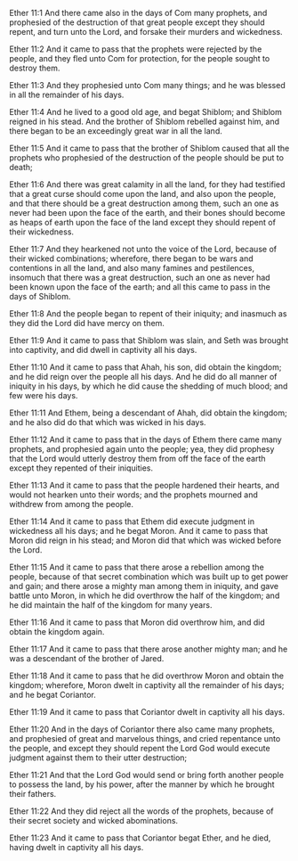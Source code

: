 Ether 11:1 And there came also in the days of Com many prophets, and
prophesied of the destruction of that great people except they should
repent, and turn unto the Lord, and forsake their murders and
wickedness.

Ether 11:2 And it came to pass that the prophets were rejected by the
people, and they fled unto Com for protection, for the people sought to
destroy them.

Ether 11:3 And they prophesied unto Com many things; and he was blessed
in all the remainder of his days.

Ether 11:4 And he lived to a good old age, and begat Shiblom; and
Shiblom reigned in his stead. And the brother of Shiblom rebelled
against him, and there began to be an exceedingly great war in all the
land.

Ether 11:5 And it came to pass that the brother of Shiblom caused that
all the prophets who prophesied of the destruction of the people should
be put to death;

Ether 11:6 And there was great calamity in all the land, for they had
testified that a great curse should come upon the land, and also upon
the people, and that there should be a great destruction among them,
such an one as never had been upon the face of the earth, and their
bones should become as heaps of earth upon the face of the land except
they should repent of their wickedness.

Ether 11:7 And they hearkened not unto the voice of the Lord, because of
their wicked combinations; wherefore, there began to be wars and
contentions in all the land, and also many famines and pestilences,
insomuch that there was a great destruction, such an one as never had
been known upon the face of the earth; and all this came to pass in the
days of Shiblom.

Ether 11:8 And the people began to repent of their iniquity; and
inasmuch as they did the Lord did have mercy on them.

Ether 11:9 And it came to pass that Shiblom was slain, and Seth was
brought into captivity, and did dwell in captivity all his days.

Ether 11:10 And it came to pass that Ahah, his son, did obtain the
kingdom; and he did reign over the people all his days. And he did do
all manner of iniquity in his days, by which he did cause the shedding
of much blood; and few were his days.

Ether 11:11 And Ethem, being a descendant of Ahah, did obtain the
kingdom; and he also did do that which was wicked in his days.

Ether 11:12 And it came to pass that in the days of Ethem there came
many prophets, and prophesied again unto the people; yea, they did
prophesy that the Lord would utterly destroy them from off the face of
the earth except they repented of their iniquities.

Ether 11:13 And it came to pass that the people hardened their hearts,
and would not hearken unto their words; and the prophets mourned and
withdrew from among the people.

Ether 11:14 And it came to pass that Ethem did execute judgment in
wickedness all his days; and he begat Moron. And it came to pass that
Moron did reign in his stead; and Moron did that which was wicked before
the Lord.

Ether 11:15 And it came to pass that there arose a rebellion among the
people, because of that secret combination which was built up to get
power and gain; and there arose a mighty man among them in iniquity, and
gave battle unto Moron, in which he did overthrow the half of the
kingdom; and he did maintain the half of the kingdom for many years.

Ether 11:16 And it came to pass that Moron did overthrow him, and did
obtain the kingdom again.

Ether 11:17 And it came to pass that there arose another mighty man; and
he was a descendant of the brother of Jared.

Ether 11:18 And it came to pass that he did overthrow Moron and obtain
the kingdom; wherefore, Moron dwelt in captivity all the remainder of
his days; and he begat Coriantor.

Ether 11:19 And it came to pass that Coriantor dwelt in captivity all
his days.

Ether 11:20 And in the days of Coriantor there also came many prophets,
and prophesied of great and marvelous things, and cried repentance unto
the people, and except they should repent the Lord God would execute
judgment against them to their utter destruction;

Ether 11:21 And that the Lord God would send or bring forth another
people to possess the land, by his power, after the manner by which he
brought their fathers.

Ether 11:22 And they did reject all the words of the prophets, because
of their secret society and wicked abominations.

Ether 11:23 And it came to pass that Coriantor begat Ether, and he died,
having dwelt in captivity all his days.
